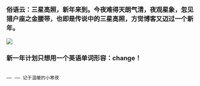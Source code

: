 <!-- 
.. link: 
.. description: 
.. tags: other
.. date: 2016/01/06 15:50:07
.. title: 三星高照，新年来到(the second anniversary of blog)
.. slug: the-second-anniversary-of-blog
-->


### 俗语云：三星高照，新年来到。今夜难得天朗气清，夜观星象，忽见猎户座之金腰带，也即是传说中的三星高照，方觉博客又迈过一个新年。


![](http://www.astronomy.com.cn/bbs/data/attachment/forum/month_1104/110404160773817fb7314c2399.jpg)



### 新一年计划只想用一个英语单词形容：change！


                                                                            —— —— 记于温暖的小寒夜